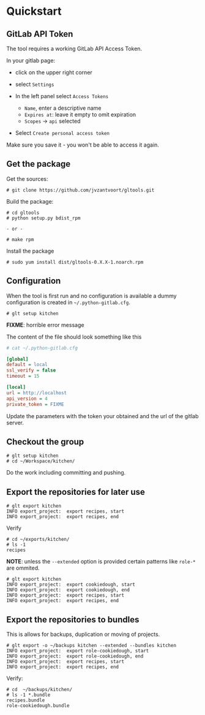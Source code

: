 
# Quickstart

## GitLab API Token

The tool requires a working GitLab API Access Token. 

In your gitlab page:

  * click on the upper right corner
  * select `Settings` 
  * In the left panel select `Access Tokens`

    * `Name`, enter a descriptive name
    * `Expires at`: leave it empty to omit expiration
    * `Scopes` -> `api` selected

  * Select `Create personal access token`

Make sure you save it - you won't be able to access it again.


## Get the package

Get the sources:

```
# git clone https://github.com/jvzantvoort/gltools.git
```

Build the package:
```
# cd gltools
# python setup.py bdist_rpm

- or - 

# make rpm
```

Install the package
```
# sudo yum install dist/gltools-0.X.X-1.noarch.rpm
```

## Configuration

When the tool is first run and no configuration is available a dummy
configuration is created in `~/.python-gitlab.cfg`.

```
# glt setup kitchen
```

**FIXME**: horrible error message

The content of the file should look something like this

```ini
# cat ~/.python-gitlab.cfg

[global]
default = local
ssl_verify = false
timeout = 15

[local]
url = http://localhost
api_version = 4
private_token = FIXME
```

Update the parameters with the token your obtained and the url of
the gitlab server.

## Checkout the group

```
# glt setup kitchen
# cd ~/Workspace/kitchen/
```

Do the work including committing and pushing.

## Export the repositories for later use

```
# glt export kitchen
INFO export_project:  export recipes, start
INFO export_project:  export recipes, end
```

Verify

```
# cd ~/exports/kitchen/
# ls -1
recipes
```

**NOTE**: unless the `--extended` option is provided certain patterns like
`role-*` are ommited.


```
# glt export kitchen
INFO export_project:  export cookiedough, start
INFO export_project:  export cookiedough, end
INFO export_project:  export recipes, start
INFO export_project:  export recipes, end
```


## Export the repositories to bundles

This is allows for backups, duplication or moving of projects.

```
# glt export -o ~/backups kitchen --extended --bundles kitchen
INFO export_project:  export role-cookiedough, start
INFO export_project:  export role-cookiedough, end
INFO export_project:  export recipes, start
INFO export_project:  export recipes, end
```

Verify:

```
# cd  ~/backups/kitchen/
# ls -1 *.bundle
recipes.bundle
role-cookiedough.bundle
```

